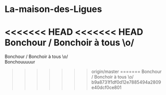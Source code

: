 La-maison-des-Ligues
====================

<<<<<<< HEAD
<<<<<<< HEAD
Bonchour / Bonchoir à tous \o/
=======
Bonchour / Bonchoir à tous \o/ <br/>
Bonchouuuuur 
>>>>>>> origin/master
=======
Bonchour / Bonchoir à tous \o/
>>>>>>> b9a8731f1df0d12e7885494a2809e40dcf0ce801
